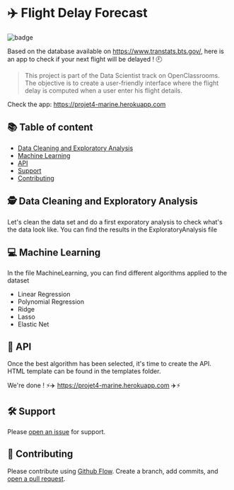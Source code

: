 # :airplane:   Flight Delay Forecast  

![badge](https://img.shields.io/badge/language-python-blue.svg)

Based on the database available on https://www.transtats.bts.gov/, here is an app to check if your next flight will be delayed ! :clock9:

> This project is part of the Data Scientist track on OpenClassrooms. The objective is to create a user-friendly interface where the flight delay is computed when a user enter his flight details. 

Check the app: https://projet4-marine.herokuapp.com

## :books: Table of content

- [Data Cleaning and Exploratory Analysis](#detective-Data_Cleaning_and_Exploratory_Analysis )
- [Machine Learning](#computer-Machine_Learning)
- [API](#rocket-API)
- [Support](#hammer_and_wrench-support)
- [Contributing](#memo-contributing)

## :detective: Data Cleaning and Exploratory Analysis 

Let's clean the data set and do a first exporatory analysis to check what's the data look like. You can find the results in the ExploratoryAnalysis file

## :computer:  Machine Learning

In the file MachineLearning, you can find different algorithms applied to the dataset
- Linear Regression
- Polynomial Regression
- Ridge
- Lasso
- Elastic Net

## :rocket: API

Once the best algorithm has been selected, it's time to create the API. HTML template can be found in the templates folder. 

We're done ! :zap::airplane: https://projet4-marine.herokuapp.com :airplane::zap:

## :hammer_and_wrench: Support

Please [open an issue](https://github.com/MarineJL/projet4/issues/new) for support.

## :memo: Contributing

Please contribute using [Github Flow](https://guides.github.com/introduction/flow/). Create a branch, add commits, and [open a pull request](https://github.com/MarineJL/projet4/compare/).
